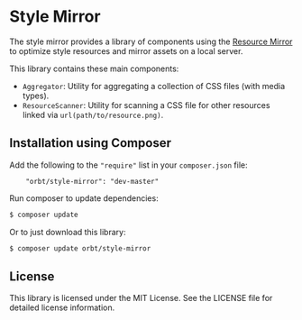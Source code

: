 Style Mirror
============

The style mirror provides a library of components using the [Resource Mirror][1] to optimize style resources and mirror
assets on a local server.

This library contains these main components:

* `Aggregator`: Utility for aggregating a collection of CSS files (with media types).
* `ResourceScanner`: Utility for scanning a CSS file for other resources linked via `url(path/to/resource.png)`.

Installation using Composer
---------------------------

Add the following to the `"require"` list in your `composer.json` file:

```
    "orbt/style-mirror": "dev-master"
```

Run composer to update dependencies:

```bash
$ composer update
```

Or to just download this library:

```bash
$ composer update orbt/style-mirror
```

License
-------

This library is licensed under the MIT License. See the LICENSE file for detailed license information.



[1]: http://github.com/orbt/ResourceMirror
